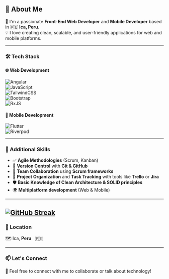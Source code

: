## 🚀 About Me

🎯 I'm a passionate **Front-End Web Developer** and **Mobile Developer** based in 🇵🇪 **Ica, Peru**.  
💡 I love creating clean, scalable, and user-friendly applications for web and mobile platforms.

---

### 🛠️ Tech Stack

#### 🌐 Web Development  
![Angular](https://img.shields.io/badge/-Angular-DD0031?style=flat-square&logo=angular&logoColor=white)  
![JavaScript](https://img.shields.io/badge/-JavaScript-F7DF1E?style=flat-square&logo=javascript&logoColor=black)  
![TailwindCSS](https://img.shields.io/badge/-TailwindCSS-06B6D4?style=flat-square&logo=tailwindcss&logoColor=white)  
![Bootstrap](https://img.shields.io/badge/-Bootstrap-7952B3?style=flat-square&logo=bootstrap&logoColor=white)  
![RxJS](https://img.shields.io/badge/-RxJS-B7178C?style=flat-square&logo=reactivex&logoColor=white)

#### 📱 Mobile Development  
![Flutter](https://img.shields.io/badge/-Flutter-02569B?style=flat-square&logo=flutter&logoColor=white)  
![Riverpod](https://img.shields.io/badge/-Riverpod-42A5F5?style=flat-square&logo=dart&logoColor=white)

---

### 🧠 Additional Skills

- ✅ **Agile Methodologies** (Scrum, Kanban)  
- 🔁 **Version Control** with **Git & GitHub**  
- 🧩 **Team Collaboration** using **Scrum frameworks**  
- 📂 **Project Organization** and **Task Tracking** with tools like **Trello** or **Jira**  
- 🛡️ **Basic Knowledge of Clean Architecture & SOLID principles**  
- 🌍 **Multiplatform development** (Web & Mobile)

---
[![GitHub Streak](https://github-readme-streak-stats.herokuapp.com?user=AAQG&theme=dark)](https://git.io/streak-stats)
---
 
### 📍 Location  
🗺️ Ica, **Peru** &nbsp; 🇵🇪

---

### 📫 Let's Connect

💬 Feel free to connect with me to collaborate or talk about technology!
